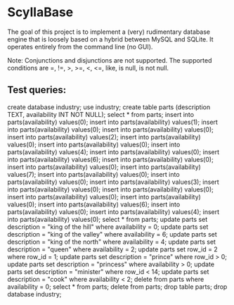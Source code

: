 # ScyllaBase

The goal of this project is to implement a (very) rudimentary database engine that is loosely based on a
hybrid between MySQL and SQLite. It operates entirely from the command line (no GUI).

Note: Conjunctions and disjunctions are not supported. The supported conditions are =, !=, >, >=, <, <=, like, is null, is not null.

Test queries:
---------------------------------------------------------------------
create database industry;
use industry;
create table parts (description TEXT, availability INT NOT NULL);
select * from parts;
insert into parts(availability) values(0);
insert into parts(availability) values(1);
insert into parts(availability) values(0);
insert into parts(availability) values(0);
insert into parts(availability) values(2);
insert into parts(availability) values(0);
insert into parts(availability) values(0);
insert into parts(availability) values(4);
insert into parts(availability) values(0);
insert into parts(availability) values(6);
insert into parts(availability) values(0);
insert into parts(availability) values(0);
insert into parts(availability) values(7);
insert into parts(availability) values(0);
insert into parts(availability) values(0);
insert into parts(availability) values(3);
insert into parts(availability) values(0);
insert into parts(availability) values(0);
insert into parts(availability) values(0);
insert into parts(availability) values(0);
insert into parts(availability) values(6);
insert into parts(availability) values(0);
insert into parts(availability) values(4);
insert into parts(availability) values(0);
select * from parts;
update parts set description = "king of the hill" where availability = 0;
update parts set description = "king of the valley" where availability = 6;
update parts set description = "king of the north" where availability = 4;
update parts set description = "queen" where availability = 2;
update parts set row_id = 2 where row_id = 1;
update parts set description = "prince" where row_id > 0;
update parts set description = "princess" where availability > 0;
update parts set description = "minister" where row_id < 14;
update parts set description = "cook" where availability < 2;
delete from parts where availability = 0;
select * from parts;
delete from parts;
drop table parts;
drop database industry;
